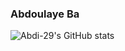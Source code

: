### Abdoulaye Ba
![Abdi-29's GitHub stats](https://github-readme-stats.vercel.app/api?username=Abdi-29&show_icons=true&theme=radical)

